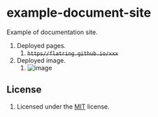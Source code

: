 # example-document-site

Example of documentation site.

1. Deployed pages.
    1. ~~`https//flatring.github.io/xxx`~~
1. Deployed image.
    1. ![image](docs/development/images/screenshot_home.png)

## License

1. Licensed under the [MIT](LICENSE) license.
